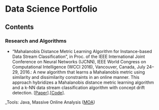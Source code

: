 # Data Science Portfolio


## Contents
### Research and Algorithms
- “Mahalanobis Distance Metric Learning Algorithm for Instance-based Data Stream Classification”, in Proc. of the IEEE International Joint Conference on Neural Networks (IJCNN), IEEE World Congress on Computational Intelligence (WCCI 2016), Vancouver, Canada, July 24–29, 2016.: A new algorithm that learns a Mahalanobis metric using similarity and dissimilarity constraints in an online manner. This approach hybridizes a Mahalanobis distance metric learning algorithm and a k-NN data stream classification algorithm with concept drift detection. [[Paper](https://arxiv.org/abs/1604.04879)].[[Code](https://arxiv.org/abs/1604.04879)].

_Tools: Java, Massive Online Analysis ([MOA](https://moa.cms.waikato.ac.nz/))
